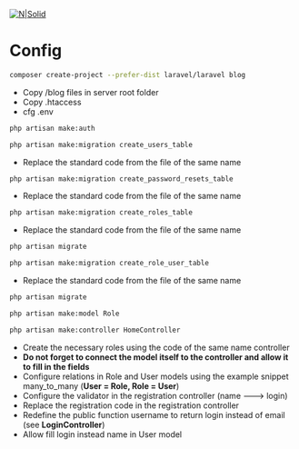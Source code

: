 [![N|Solid](https://camo.githubusercontent.com/5ceadc94fd40688144b193fd8ece2b805d79ca9b/68747470733a2f2f6c61726176656c2e636f6d2f6173736574732f696d672f636f6d706f6e656e74732f6c6f676f2d6c61726176656c2e737667)](https://nodesource.com/products/nsolid)

# Config

```sh
composer create-project --prefer-dist laravel/laravel blog
```

- Copy /blog files in server root folder
- Copy .htaccess
- cfg .env

```sh
php artisan make:auth
```

```sh
php artisan make:migration create_users_table
```

- Replace the standard code from the file of the same name

```sh
php artisan make:migration create_password_resets_table
```

- Replace the standard code from the file of the same name

```sh
php artisan make:migration create_roles_table
```

- Replace the standard code from the file of the same name

```sh
php artisan migrate
```

```sh
php artisan make:migration create_role_user_table
```

- Replace the standard code from the file of the same name

```sh
php artisan migrate
```

```sh
php artisan make:model Role
```

```sh
php artisan make:controller HomeController
```

- Create the necessary roles using the code of the same name controller
- **Do not forget to connect the model itself to the controller and allow it to fill in the fields**
- Configure relations in Role and User models using the example snippet many_to_many (**User = Role, Role = User**)
- Configure the validator in the registration controller (name ---> login)
- Replace the registration code in the registration controller
- Redefine the public function username to return login instead of email (see **LoginController**)
- Allow fill login instead name in User model